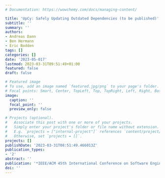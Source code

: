 ```yaml
---
# Documentation: https://wowchemy.com/docs/managing-content/

title: 'UpCy: Safely Updating Outdated Dependencies (to be published)'
subtitle: ''
summary: ''
authors:
- Andreas Dann
- Ben Hermann
- Eric Bodden
tags: []
categories: []
date: '2023-05-017'
lastmod: 2023-03-31T09:51:49+01:00
featured: false
draft: false

# Featured image
# To use, add an image named `featured.jpg/png` to your page's folder.
# Focal points: Smart, Center, TopLeft, Top, TopRight, Left, Right, BottomLeft, Bottom, BottomRight.
image:
  caption: ''
  focal_point: ''
  preview_only: false

# Projects (optional).
#   Associate this post with one or more of your projects.
#   Simply enter your project's folder or file name without extension.
#   E.g. `projects = ["internal-project"]` references `content/project/deep-learning/index.md`.
#   Otherwise, set `projects = []`.
projects: []
publishDate: '2023-03-31T08:51:49.466013Z'
publication_types:
- '2'
abstract: ''
publication: '*IEEE/ACM 45th International Conference on Software Engineering (ICSE 2023)*'
doi: ''
---
```

